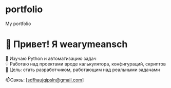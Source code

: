 # portfolio
My portfolio
# 👋 Привет! Я wearymeansch

🔧 Изучаю Python и автоматизацию задач  
💡 Работаю над проектами вроде калькулятора, конфигураций, скриптов  
🎯 Цель: стать разработчиком, работающим над реальными задачами

📫Связь: [sdfhaujqipsln@gmail.com]
